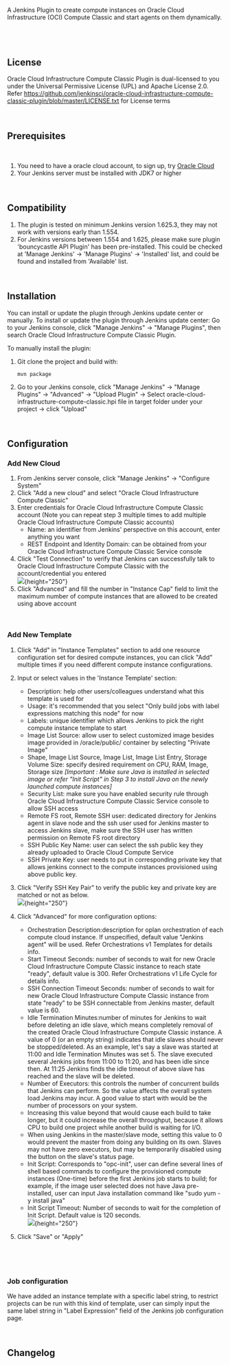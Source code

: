 
A Jenkins Plugin to create compute instances on Oracle Cloud
Infrastructure (OCI) Compute Classic and start agents on them
dynamically.

  

##  

## License

Oracle Cloud Infrastructure Compute Classic Plugin is dual-licensed to
you under the Universal Permissive License (UPL) and Apache License 2.0.
Refer <https://github.com/jenkinsci/oracle-cloud-infrastructure-compute-classic-plugin/blob/master/LICENSE.txt> for
License terms

  

 

## Prerequisites

 

1.  You need to have a oracle cloud account, to sign up, try [Oracle
    Cloud](https://cloud.oracle.com/en_US/tryit)
2.  Your Jenkins server must be installed with JDK7 or higher

 

## Compatibility

1.  The plugin is tested on minimum Jenkins version 1.625.3, they may
    not work with versions early than 1.554.
2.  For Jenkins versions between 1.554 and 1.625, please make sure
    plugin 'bouncycastle API Plugin' has been pre-installed. This could
    be checked at 'Manage Jenkins' -\> 'Manage Plugins' -\> 'Installed'
    list, and could be found and installed from 'Available' list.

 

## Installation

You can install or update the plugin through Jenkins update center or
manually. To install or update the plugin through Jenkins update center:
Go to your Jenkins console, click "Manage Jenkins" -\> "Manage Plugins",
then search Oracle Cloud Infrastructure Compute Classic Plugin.

To manually install the plugin:

1.  Git clone the project and build with:

        mvn package

2.  Go to your Jenkins console, click "Manage Jenkins" -\> "Manage
    Plugins" -\> "Advanced" -\> "Upload Plugin" -\> Select
    oracle-cloud-infrastructure-compute-classic.hpi file in target
    folder under your project -\> click "Upload"

 

## Configuration

### Add New Cloud

1.  From Jenkins server console, click "Manage Jenkins" -\> "Configure
    System"
2.  Click "Add a new cloud" and select "Oracle Cloud Infrastructure
    Compute Classic"
3.  Enter credentials for Oracle Cloud Infrastructure Compute Classic
    account (Note you can repeat step 3 multiple times to add multiple
    Oracle Cloud Infrastructure Compute Classic accounts)
    -   Name: an identifier from Jenkins' perspective on this account,
        enter anything you want
    -   REST Endpoint and Identity Domain: can be obtained from your
        Oracle Cloud Infrastructure Compute Classic Service console
4.  Click "Test Connection" to verify that Jenkins can successfully talk
    to Oracle Cloud Infrastructure Compute Classic with the
    account/credential you entered  
    ![](docs/images/image2018-1-16_13:50:58.png){height="250"}
5.  Click "Advanced" and fill the number in "Instance Cap" field to
    limit the maximum number of compute instances that are allowed to be
    created using above account

 

### Add New Template

1.  Click "Add" in "Instance Templates" section to add one resource
    configuration set for desired compute instances, you can click "Add"
    multiple times if you need different compute instance
    configurations.

2.  Input or select values in the 'Instance Template' section:

    -   Description: help other users/colleagues understand what this
        template is used for
    -   Usage: it's recommended that you select "Only build jobs with
        label expressions matching this node" for now
    -   Labels: unique identifier which allows Jenkins to pick the right
        compute instance template to start
    -   Image List Source: allow user to select customized image besides
        image provided in /oracle/public/ container by selecting
        "Private Image"
    -   Shape, Image List Source, Image List, Image List Entry, Storage
        Volume Size: specify desired requirement on CPU, RAM, Image,
        Storage size *\[Important : Make sure Java is installed in
        selected image or refer "Init Script" in Step 3 to install Java
        on the newly launched compute instances\]*
    -   Security List: make sure you have enabled security rule through
        Oracle Cloud Infrastructure Compute Classic Service console to
        allow SSH access
    -   Remote FS root, Remote SSH user: dedicated directory for Jenkins
        agent in slave node and the ssh user used for Jenkins master to
        access Jenkins slave, make sure the SSH user has written
        permission on Remote FS root directory
    -   SSH Public Key Name: user can select the ssh public key they
        already uploaded to Oracle Cloud Compute Service
    -   SSH Private Key: user needs to put in corresponding private key
        that allows jenkins connect to the compute instances provisioned
        using above public key.

3.  Click "Verify SSH Key Pair" to verify the public key and private key
    are matched or not as below.  
    ![](docs/images/image2018-1-16_13:53:5.png){height="250"}

4.  Click "Advanced" for more configuration options:

    -   Orchestration Description:description for oplan orchestration of
        each compute cloud instance. If unspecified, default value
        "Jenkins agent" will be used. Refer Orchestrations v1 Templates
        for details info.
    -   Start Timeout Seconds: number of seconds to wait for new Oracle
        Cloud Infrastructure Compute Classic instance to reach state
        "ready", default value is 300. Refer Orchestrations v1 Life
        Cycle for details info.
    -   SSH Connection Timeout Seconds: number of seconds to wait for
        new Oracle Cloud Infrastructure Compute Classic instance from
        state "ready" to be SSH connectable from Jenkins master, default
        value is 60.
    -   Idle Termination Minutes:number of minutes for Jenkins to wait
        before deleting an idle slave, which means completely removal of
        the created Oracle Cloud Infrastructure Compute Classic
        instance. A value of 0 (or an empty string) indicates that idle
        slaves should never be stopped/deleted. As an example, let's say
        a slave was started at 11:00 and Idle Termination Minutes was
        set 5. The slave executed several Jenkins jobs from 11:00 to
        11:20, and has been idle since then. At 11:25 Jenkins finds the
        idle timeout of above slave has reached and the slave will be
        deleted.
    -   Number of Executors: this controls the number of concurrent
        builds that Jenkins can perform. So the value affects the
        overall system load Jenkins may incur. A good value to start
        with would be the number of processors on your system.
    -   Increasing this value beyond that would cause each build to take
        longer, but it could increase the overall throughput, because it
        allows CPU to build one project while another build is waiting
        for I/O.
    -   When using Jenkins in the master/slave mode, setting this value
        to 0 would prevent the master from doing any building on its
        own. Slaves may not have zero executors, but may be temporarily
        disabled using the button on the slave's status page.
    -   Init Script: Corresponds to "opc-init", user can define several
        lines of shell based commands to configure the provisioned
        compute instances (One-time) before the first Jenkins job starts
        to build; for example, if the image user selected does not have
        Java pre-installed, user can input Java installation command
        like "sudo yum -y install java"
    -   Init Script Timeout: Number of seconds to wait for the
        completion of Init Script. Default value is 120 seconds.  
        ![](docs/images/image2018-1-16_13:53:42.png){height="250"}

5.  Click "Save" or "Apply"

 

 

### Job configuration

We have added an instance template with a specific label string, to
restrict projects can be run with this kind of template, user can simply
input the same label string in "Label Expression" field of the Jenkins
job configuration page.

 

## Changelog
